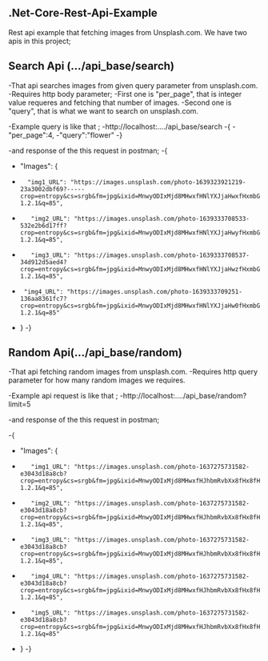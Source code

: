 ## .Net-Core-Rest-Api-Example
Rest api example that fetching images from Unsplash.com.
We have two apis in this project;

## Search Api (.../api_base/search)

-That api searches images from given query parameter from unsplash.com.
-Requires http body parameter;
-First one is "per_page", that is integer value requeres and fetching that number of images.
-Second one is "query", that is what we want to search on unsplash.com.

-Example query is like that ;
-http://localhost:..../api_base/search
-{
-"per_page":4,
-"query":"flower"
-}

-and response of the this request in postman;
-{
 -   "Images": {
 -       "img1_URL": "https://images.unsplash.com/photo-1639323921219-23a3002dbf69?-----crop=entropy&cs=srgb&fm=jpg&ixid=MnwyODIxMjd8MHwxfHNlYXJjaHwxfHxmbG93ZXJ8ZW58MHx8Mnx8MTYzOTM0NzQ1NQ&ixlib=rb-1.2.1&q=85",
-        "img2_URL": "https://images.unsplash.com/photo-1639333708533-532e2b6d17ff?crop=entropy&cs=srgb&fm=jpg&ixid=MnwyODIxMjd8MHwxfHNlYXJjaHwyfHxmbG93ZXJ8ZW58MHx8Mnx8MTYzOTM0NzQ1NQ&ixlib=rb-1.2.1&q=85",
-        "img3_URL": "https://images.unsplash.com/photo-1639333708537-34d912d5aed4?crop=entropy&cs=srgb&fm=jpg&ixid=MnwyODIxMjd8MHwxfHNlYXJjaHwzfHxmbG93ZXJ8ZW58MHx8Mnx8MTYzOTM0NzQ1NQ&ixlib=rb-1.2.1&q=85",
-      "img4_URL": "https://images.unsplash.com/photo-1639333709251-136aa8361fc7?crop=entropy&cs=srgb&fm=jpg&ixid=MnwyODIxMjd8MHwxfHNlYXJjaHw0fHxmbG93ZXJ8ZW58MHx8Mnx8MTYzOTM0NzQ1NQ&ixlib=rb-1.2.1&q=85"
-    }
-}

## Random Api(.../api_base/random)

-That api fetching random images from unsplash.com.
-Requires http query parameter for how many random images we requires.

-Example api request is like that ;
-http://localhost:..../api_base/random?limit=5

-and response of the this request in postman;

-{
-  "Images": {
-        "img1_URL": "https://images.unsplash.com/photo-1637275731582-e3043d18a8cb?crop=entropy&cs=srgb&fm=jpg&ixid=MnwyODIxMjd8MHwxfHJhbmRvbXx8fHx8fHx8fDE2MzkzNDc3NDM&ixlib=rb-1.2.1&q=85",
-        "img2_URL": "https://images.unsplash.com/photo-1637275731582-e3043d18a8cb?crop=entropy&cs=srgb&fm=jpg&ixid=MnwyODIxMjd8MHwxfHJhbmRvbXx8fHx8fHx8fDE2MzkzNDc3NDM&ixlib=rb-1.2.1&q=85",
-        "img3_URL": "https://images.unsplash.com/photo-1637275731582-e3043d18a8cb?crop=entropy&cs=srgb&fm=jpg&ixid=MnwyODIxMjd8MHwxfHJhbmRvbXx8fHx8fHx8fDE2MzkzNDc3NDM&ixlib=rb-1.2.1&q=85",
-        "img4_URL": "https://images.unsplash.com/photo-1637275731582-e3043d18a8cb?crop=entropy&cs=srgb&fm=jpg&ixid=MnwyODIxMjd8MHwxfHJhbmRvbXx8fHx8fHx8fDE2MzkzNDc3NDM&ixlib=rb-1.2.1&q=85",
-        "img5_URL": "https://images.unsplash.com/photo-1637275731582-e3043d18a8cb?crop=entropy&cs=srgb&fm=jpg&ixid=MnwyODIxMjd8MHwxfHJhbmRvbXx8fHx8fHx8fDE2MzkzNDc3NDM&ixlib=rb-1.2.1&q=85"
-    }
-}
